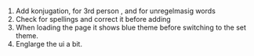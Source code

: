 ### 

1. Add konjugation, for 3rd person , and for unregelmasig words
2. Check for spellings and correct it before adding
3. When loading the page it shows blue theme before switching to the set theme.
4. Englarge the ui a bit.
